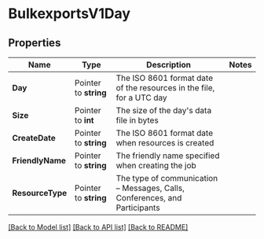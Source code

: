 # BulkexportsV1Day

## Properties

Name | Type | Description | Notes
------------ | ------------- | ------------- | -------------
**Day** | Pointer to **string** | The ISO 8601 format date of the resources in the file, for a UTC day |
**Size** | Pointer to **int** | The size of the day's data file in bytes |
**CreateDate** | Pointer to **string** | The ISO 8601 format date when resources is created |
**FriendlyName** | Pointer to **string** | The friendly name specified when creating the job |
**ResourceType** | Pointer to **string** | The type of communication – Messages, Calls, Conferences, and Participants |

[[Back to Model list]](../README.md#documentation-for-models) [[Back to API list]](../README.md#documentation-for-api-endpoints) [[Back to README]](../README.md)



